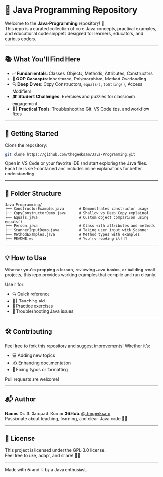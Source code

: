 
# 🧠 Java Programming Repository

Welcome to the **Java-Programming** repository! 🚀  
This repo is a curated collection of core Java concepts, practical examples, and educational code snippets designed for learners, educators, and curious coders.

---

## 📚 What You'll Find Here

- ✅ **Fundamentals**: Classes, Objects, Methods, Attributes, Constructors
- 🧮 **OOP Concepts**: Inheritance, Polymorphism, Method Overloading
- 🔍 **Deep Dives**: Copy Constructors, `equals()`, `toString()`, Access Modifiers
- 🎓 **Student Challenges**: Exercises and puzzles for classroom engagement
- 🧑‍💻 **Practical Tools**: Troubleshooting Git, VS Code tips, and workflow fixes

---

## 🚀 Getting Started

Clone the repository:
```bash
git clone https://github.com/thegeeksam/Java-Programming.git
```

Open in VS Code or your favorite IDE and start exploring the Java files. Each file is self-contained and includes inline explanations for better understanding.

---

## 📁 Folder Structure

```plaintext
Java-Programming/
├── ConstructorExample.java       # Demonstrates constructor usage
├── CopyConstructorDemo.java      # Shallow vs Deep Copy explained
├── Equals.java                   # Custom object comparison using equals()
├── Person.java                   # Class with attributes and methods
├── ScannerInputDemo.java         # Taking user input with Scanner
├── MethodExamples.java           # Method types with examples
├── README.md                     # You're reading it! 🎉
```

---

## 💡 How to Use

Whether you're prepping a lesson, reviewing Java basics, or building small projects, this repo provides working examples that compile and run cleanly.

Use it for:
- 🔍 Quick reference
- 🧑‍🏫 Teaching aid
- 🧪 Practice exercises
- 🧰 Troubleshooting Java issues

---

## 🛠️ Contributing

Feel free to fork this repository and suggest improvements! Whether it's:
- 💻 Adding new topics
- ✍️ Enhancing documentation
- 🧵 Fixing typos or formatting

Pull requests are welcome!

---

## 📬 Author

**Name**: Dr. S. Sampath Kumar
**GitHub**: [@thegeeksam](https://github.com/thegeeksam)  
Passionate about teaching, learning, and clean Java code 🧼💙

---

## 📖 License

This project is licensed under the GPL-3.0 license.  
Feel free to use, adapt, and share! 📄✨

---

Made with ☕ and 💡 by a Java enthusiast.

